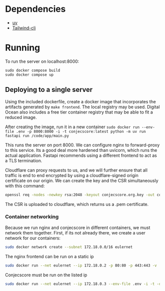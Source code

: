 Dependencies
============

- [uv](https://docs.astral.sh/uv/)
- [Tailwind-cli](https://tailwindcss.com/docs/installation/tailwind-cli)

Running
=======

To run the server on localhost:8000:

```
sudo docker compose build
sudo docker compose up
```

## Deploying to a single server
Using the included dockerfile, create a docker image that incorporates the artifacts generated by `make frontend`. The local registry may be used. Digital Ocean also includes a free tier container registry that may be able to fit a reduced image.

After creating the image, run it in a new container
`sudo docker run --env-file .env -p 8000:8000 -i -t conjecscore:latest python -m uv run fastapi run /code/app/main.py`

This runs the server on port 8000. We can configure nginx to forward-proxy to this service. Its a good deal more hardened than uvicorn, which runs the actual application. Fastapi recommends using a different frontend to act as a TLS termination.

Cloudflare can proxy requests to us, and we will further ensure that all traffic is end to end encrypted by using a cloudflare-signed origin certificate on our origin. We can create the key and the CSR simultaneously with this command:
```bash
openssl req -nodes -newkey rsa:2048 -keyout conjecscore.org.key -out conjecscore.org.csr
```

The CSR is uploaded to cloudflare, which returns us a .pem certificate.

### Container networking
Because we run nginx and conjecscore in different containers, we must network them together. First, if its not already
there, we create a user network for our containers:
```bash
sudo docker network create --subnet 172.18.0.0/16 eulernet
```

The nginx frontend can be run on a static ip
```bash
sudo docker run --net eulernet --ip 172.18.0.2 -p 80:80 -p 443:443 -v ./certs:/etc/cloudflare -it  conjecscore-frontend:latest
```

Conjecscore must be run on the listed ip
```bash
sudo docker run --net eulernet --ip 172.18.0.3 --env-file .env -i -t -d conjecscore:latest python -m uv run fastapi run /code/app/main.py
```

